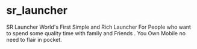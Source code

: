# sr_launcher
SR Launcher World's First Simple and Rich Launcher For People who want to spend some quality time with family and Friends . You Own Mobile no need to flair in pocket.
